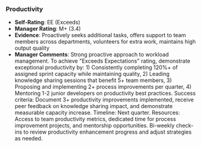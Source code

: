 ### Productivity
- **Self-Rating**: EE (Exceeds)
- **Manager Rating**: M+ (3.4)
- **Evidence**: Proactively seeks additional tasks, offers support to team members across departments, volunteers for extra work, maintains high output quality
- **Manager Comments**: Strong proactive approach to workload management. To achieve "Exceeds Expectations" rating, demonstrate exceptional productivity by: 1) Consistently completing 120%+ of assigned sprint capacity while maintaining quality, 2) Leading knowledge sharing sessions that benefit 5+ team members, 3) Proposing and implementing 2+ process improvements per quarter, 4) Mentoring 1-2 junior developers on productivity best practices. Success criteria: Document 3+ productivity improvements implemented, receive peer feedback on knowledge sharing impact, and demonstrate measurable capacity increase. Timeline: Next quarter. Resources: Access to team productivity metrics, dedicated time for process improvement projects, and mentorship opportunities. Bi-weekly check-ins to review productivity enhancement progress and adjust strategies as needed.


